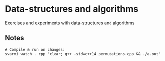 # Data-structures and algorithms

Exercises and experiments with data-structures and algorithms

## Notes

```
# Compile & run on changes:
svarmi_watch . cpp "clear; g++ -std=c++14 permutations.cpp && ./a.out"
```

